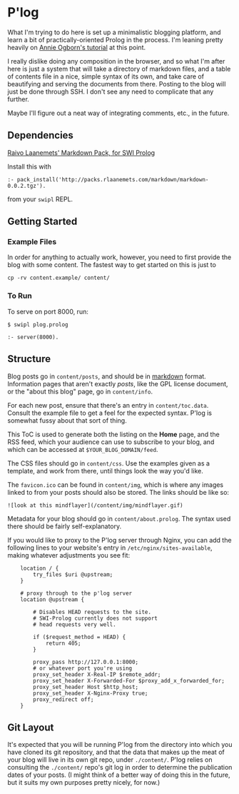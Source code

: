 # P'log

What I'm trying to do here is set up a minimalistic blogging
platform, and learn a bit of practically-oriented Prolog in
the process. I'm leaning pretty heavily on 
[Annie Ogborn's tutorial](http://www.pathwayslms.com/swipltuts/html/index.html)
at this point. 

I really dislike doing any composition in the browser, and so
what I'm after here is just a system that will take a directory
of markdown files, and a table of contents file in a nice, simple
syntax of its own, and take care of beautifying and serving the
documents from there. Posting to the blog will just be done through
SSH. I don't see any need to complicate that any further. 

Maybe I'll figure out a neat way of integrating comments, etc., 
in the future. 

## Dependencies
[Raivo Laanemets' Markdown Pack, for SWI Prolog](http://packs.rlaanemets.com/markdown/markdown-0.0.2.tgz)

Install this with
```
:- pack_install('http://packs.rlaanemets.com/markdown/markdown-0.0.2.tgz').
```
from your `swipl` REPL.

## Getting Started

### Example Files
In order for anything to actually work, however, you need to first
provide the blog with some content. The fastest way to get started
on this is just to
```
cp -rv content.example/ content/
```

### To Run

To serve on port 8000, run:

```
$ swipl plog.prolog

:- server(8000). 
```

## Structure 

Blog posts go in `content/posts`, and should be
in [markdown](https://github.com/adam-p/markdown-here/wiki/Markdown-Cheatsheet)
format. Information pages that aren't exactly *posts*, like the GPL 
license document, or the "about this blog" page, go in `content/info`.

For each new post, ensure that there's an entry in `content/toc.data`. Consult
the example file to get a feel for the expected syntax. P'log is somewhat fussy
about that sort of thing.

This ToC is used to generate both the listing on the **Home** page, and the RSS
feed, which your audience can use to subscribe to your blog, and which can be
accessed at `$YOUR_BLOG_DOMAIN/feed`. 

The CSS files should go in `content/css`. Use the examples given as a template,
and work from there, until things look the way you'd like. 

The `favicon.ico` can be found in `content/img`, which is where any images linked
to from your posts should also be stored. The links should be like so:

```
![look at this mindflayer](/content/img/mindflayer.gif)
```

Metadata for your blog should go in `content/about.prolog`. The syntax used
there should be fairly self-explanatory. 

If you would like to proxy to the P'log server through Nginx, you can
add the following lines to your website's entry in `/etc/nginx/sites-available`,
making whatever adjustments you see fit:
```
	location / {
		try_files $uri @upstream;
	}

	# proxy through to the p'log server
    location @upstream {

		# Disables HEAD requests to the site.
		# SWI-Prolog currently does not support
		# head requests very well.

		if ($request_method = HEAD) {
		    return 405;
		}
	    
		proxy_pass http://127.0.0.1:8000;
        # or whatever port you're using
		proxy_set_header X-Real-IP $remote_addr;
		proxy_set_header X-Forwarded-For $proxy_add_x_forwarded_for;
		proxy_set_header Host $http_host;
		proxy_set_header X-Nginx-Proxy true;
		proxy_redirect off;
	}

```

## Git Layout

It's expected that you will be running P'log from the directory into which
you have cloned its git repository, and that the data that makes up the
meat of your blog will live in its own git repo, under `./content/`. P'log
relies on consulting the `./content/` repo's git log in order to determine
the publication dates of your posts. (I might think of a better way of doing
this in the future, but it suits my own purposes pretty nicely, for now.)

